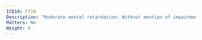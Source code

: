 ```yaml
---
ICD10: F719
Description: "Moderate mental retardation: Without mention of impairment of behaviour"
Matters: No
Weight: 0
---
```


